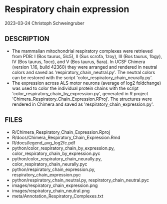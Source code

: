 # Respiratory chain expression
2023-03-24 Christoph Schweingruber

## DESCRIPTION
- The mammalian mitochondrial respiratory complexes were retrieved from PDB: I (Bos taurus, 5lc5), II (Sus scrofa, 1zoy), III (Bos taurus, 1bgy), IV (Bos taurus, 1occ), and V (Bos taurus, 5ara).
In UCSF Chimera (version 1.16, build 42360) they were arranged and rendered in neutral colors and saved as 'respiratory_chain_neutral.py'. The neutral colors can be restored with the script 'color_respiratory_chain_neurally.py'.
- The expression across ALS motor neurons (average of log2 foldchange) was used to color the individual protein chains with the script 'color_respiratory_chain_by_expression.py', generated in R project 'Chimera_Respiratory_Chain_Expression.RProj'. The structures were rendered in Chimera and saved as 'respiratory_chain_expression.py'.

## FILES
* R/Chimera_Respiratory_Chain_Expression.Rproj
* R/docs/Chimera_Respiratory_Chain_Expression.Rmd
* R/docs/legend_avg_log2fc.pdf
* python/color_respiratory_chain_by_expression.py, color_respiratory_chain_by_expression.pyc
* python/color_respiratory_chain_neurally.py, color_respiratory_chain_neurally.pyc
* python/respiratory_chain_expression.py, respiratory_chain_expression.pyc
* python/respiratory_chain_neutral.py, respiratory_chain_neutral.pyc
* images/respiratory_chain_expression.png
* images/respiratory_chain_neutral.png
* meta/Annotation_Respiratory_Complexes.txt
